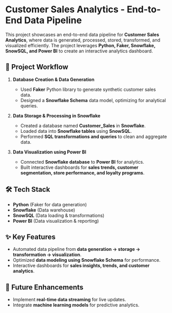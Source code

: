 # Customer Sales Analytics - End-to-End Data Pipeline  

This project showcases an end-to-end data pipeline for **Customer Sales Analytics**, where data is generated, processed, stored, transformed, and visualized efficiently. The project leverages **Python, Faker, Snowflake, SnowSQL, and Power BI** to create an interactive analytics dashboard.  

## 📌 Project Workflow  

1. **Database Creation & Data Generation**  
   - Used **Faker** Python library to generate synthetic customer sales data.  
   - Designed a **Snowflake Schema** data model, optimizing for analytical queries.  

2. **Data Storage & Processing in Snowflake**  
   - Created a database named **Customer_Sales** in **Snowflake**.  
   - Loaded data into **Snowflake tables** using **SnowSQL**.  
   - Performed **SQL transformations and queries** to clean and aggregate data.  

3. **Data Visualization using Power BI**  
   - Connected **Snowflake database** to **Power BI** for analytics.  
   - Built interactive dashboards for **sales trends, customer segmentation, store performance, and loyalty programs**.  

## 🛠 Tech Stack  
- **Python** (Faker for data generation)  
- **Snowflake** (Data warehouse)  
- **SnowSQL** (Data loading & transformations)  
- **Power BI** (Data visualization & reporting)  

## ✨ Key Features  
- Automated data pipeline from **data generation → storage → transformation → visualization**.  
- Optimized **data modeling using Snowflake Schema** for performance.  
- Interactive dashboards for **sales insights, trends, and customer analytics**.  

## 🚀 Future Enhancements  
- Implement **real-time data streaming** for live updates.  
- Integrate **machine learning models** for predictive analytics.  
